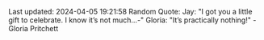 Last updated: 2024-04-05 19:21:58
Random Quote: Jay: "I got you a little gift to celebrate. I know it’s not much...-"
Gloria: "It’s practically nothing!" - Gloria Pritchett